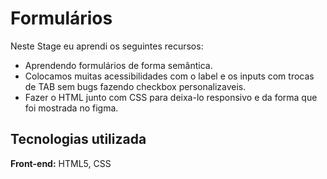 
# Formulários

Neste Stage eu aprendi os seguintes recursos:




- Aprendendo formulários de forma semântica.
- Colocamos muitas acessibilidades com o label e os inputs com trocas de TAB sem bugs fazendo checkbox personalizaveis.
- Fazer o HTML junto com CSS para deixa-lo responsivo e da forma que foi mostrada no figma.


## Tecnologias utilizada

**Front-end:** HTML5, CSS



